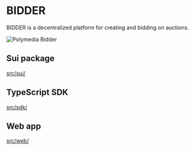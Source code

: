 # BIDDER

BIDDER is a decentralized platform for creating and bidding on auctions.

![Polymedia Bidder](https://bidder.polymedia.app/img/open-graph.webp)

## Sui package

[src/sui/](./src/sui/)

## TypeScript SDK

[src/sdk/](./src/sdk/)

## Web app

[src/web/](./src/web/)
